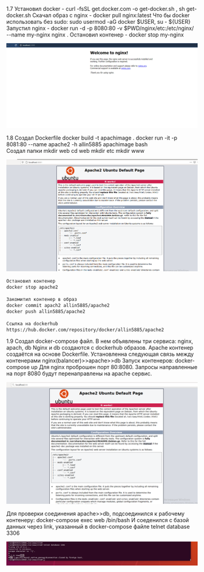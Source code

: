 ﻿ 
1.7 Установил docker - curl -fsSL get.docker.com -o get-docker.sh , sh get-docker.sh
    Скачал образ с nginx - docker pull nginx:latest
    Что бы docker использовать без sudo: 
    sudo usermod -aG docker $USER,
    su - ${USER}
    Запустил nginx - docker run -d -p 8080:80 -v $PWD/nginx/etc:/etc/nginx/ --name my-nginx nginx .
    Остановил контенер - docker stop my-nginx

![Image alt](https://github.com/allin58/DevOps/blob/master/lab-1.2/65.PNG)  

1.8 Создал Dockerfile
    docker build -t apachimage . 
    docker run -it -p 8081:80 --name apache2 -h allin5885 apachimage bash  
    Создал папки 
    mkdir web
    cd web
    mkdir etc
    mkdir www
    
![Image alt](https://github.com/allin58/DevOps/blob/master/lab-1.2/1.PNG)  


    Остановил контенер
    docker stop apache2
    
    Закомитил контенер в образ
    docker commit apach2 allin5885/apache2
    docker push allin5885/apache2

    Ссылка на dockerhub
    https://hub.docker.com/repository/docker/allin5885/apache2 

    
   
1.9 Создал docker-compose файл. В нем объявлены три сервиса: nginx, apach, db
    Nginx и db создаются с dockerhub образов. Apache контенер создаётся на основе Dockerfile.
    Установленна следующая связь между контенерами nginx(balancer)>>apache>>db
    Запуск контенеров:
    docker-compose up
    Для nginx проброшен порт 80:8080. Запросы направленные на порт 8080 будут 
    перенаправлены на apache сервис. 
       
   ![Image alt](https://github.com/allin58/DevOps/blob/master/lab-1.2/apache.PNG)   

   Для проверки соединения apache>>db, подсоединился к рабочему контенеру:
   docker-compose exec web /bin/bash 
   И соеденился с базой данных через link, указанный в docker-compose файле 
   telnet database 3306
   
   ![Image alt](https://github.com/allin58/DevOps/blob/master/lab-1.2/db.PNG)   
    
    
    
     
     
     
      
      
